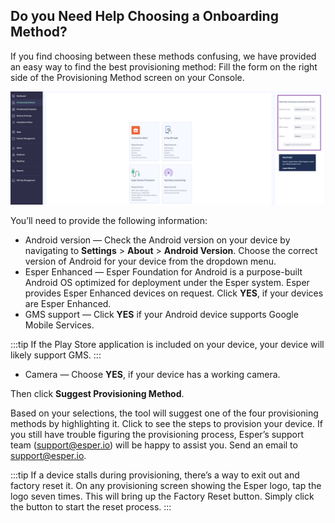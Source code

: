 ## Do you Need Help Choosing a Onboarding Method?

If you find choosing between these methods confusing, we have provided an easy way to find the best provisioning method: Fill the form on the right side of the Provisioning Method screen on your Console.

![help form](./images/ProvisioningMethod_NeedHelp.png)

You’ll need to provide the following information:

-   Android version — Check the Android version on your device by navigating to **Settings** > **About** > **Android Version**. Choose the correct version of Android for your device from the dropdown menu.
-   Esper Enhanced — Esper Foundation for Android is a purpose-built Android OS optimized for deployment under the Esper system. Esper provides Esper Enhanced devices on request. Click **YES**, if your devices are Esper Enhanced.
-   GMS support — Click **YES** if your Android device supports Google Mobile Services.
    

:::tip
If the Play Store application is included on your device, your device will likely support GMS.
:::

-   Camera — Choose **YES**, if your device has a working camera.
    

Then click **Suggest Provisioning Method**.

Based on your selections, the tool will suggest one of the four provisioning methods by highlighting it. Click to see the steps to provision your device. If you still have trouble figuring the provisioning process, Esper’s support team ([support@esper.io](mailto:support@esper.io)) will be happy to assist you. Send an email to support@esper.io.

:::tip
If a device stalls during provisioning, there’s a way to exit out and factory reset it. On any provisioning screen showing the Esper logo, tap the logo seven times. This will bring up the Factory Reset button. Simply click the button to start the reset process.
:::